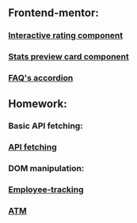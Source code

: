 ## Frontend-mentor:
### [Interactive rating component](https://agitagit.github.io/IITC/2024-10/interactive-rating-component-main)

### [Stats preview card component](https://agitagit.github.io/IITC/docs/HW11)

### [FAQ's accordion](https://agitagit.github.io/IITC/docs/faq-accordion-main)


## Homework:
### Basic API fetching:
### [API fetching](https://agitagit.github.io/IITC/2024-10/basic_api_calls)
### DOM manipulation:
### [Employee-tracking](https://agitagit.github.io/IITC/docs/employee_system)
### [ATM](https://agitagit.github.io/IITC/docs/atm)
